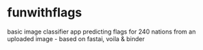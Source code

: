 # funwithflags
basic image classifier app predicting flags for 240 nations from an uploaded image - based on fastai, voila &amp; binder
